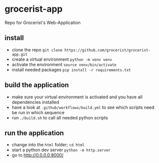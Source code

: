 # grocerist-app
Repo for Grocerist's Web-Application

## install

* clone the repo `git clone https://github.com/grocerist/grocerist-app.git`
* create a virtual environment `python -m venv venv`
* activate the environment `source venv/bin/activate`
* install needed packages `pip install -r requirements.txt`

## build the application

* make sure your virtual environment is activated and you have all dependencies installed
* have a look at `.github/workflows/build.yml` to see which scripts need be run in which sequence
* run `./build.sh` to call all needed python scripts

## run the application

* change into the `html` folder; `cd html`
* start a python dev server `python -m http.server`
* go to http://0.0.0.0:8000/